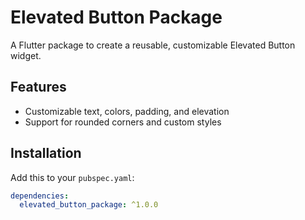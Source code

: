 # Elevated Button Package

A Flutter package to create a reusable, customizable Elevated Button widget.

## Features
- Customizable text, colors, padding, and elevation
- Support for rounded corners and custom styles

## Installation
Add this to your `pubspec.yaml`:
```yaml
dependencies:
  elevated_button_package: ^1.0.0
